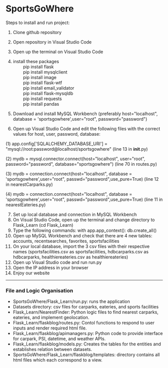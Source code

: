 # SportsGoWhere

Steps to install and run project:
1. Clone github repository
2. Open repository in Visual Studio Code
3. Open up the terminal on Visual Studio Code
4. install these packages\
&emsp;&emsp; pip install flask\
&emsp;&emsp; pip install mysqlclient\
&emsp;&emsp; pip install image\
&emsp;&emsp; pip install flask-wtf\
&emsp;&emsp; pip install email_validator\
&emsp;&emsp; pip install flask-mysqldb\
&emsp;&emsp; pip install requests\
&emsp;&emsp; pip install pandas
  
5. Download and install MySQL Workbench (preferably host="localhost", database = 'sportsgowhere',user="root", password="password")
6. Open up Visual Studio Code and edit the following files with the correct values for host, user, password, database:

  (1) app.config['SQLALCHEMY_DATABASE_URI'] = "mysql://root:password@localhost/sportsgowhere" 
  (line 13 in __init__.py)

  (2) mydb = mysql.connector.connect(host="localhost", user="root", password="password", database="sportsgowhere") 
  (line 70 in routes.py)

  (3) mydb = connection.connect(host="localhost", database = 'sportsgowhere',user="root", passwd="password",use_pure=True) 
  (line 12 in nearestCarparks.py)

  (4) mydb = connection.connect(host="localhost", database = 'sportsgowhere',user="root", passwd="password",use_pure=True) 
  (line 11 in nearestEateries.py)

7. Set up local database and connection in MySQL Workbench
8. On Visual Studio Code, open up the terminal and change directory to Flask_Learn (cd Flask_Learn)
9. Type the following commands:
with app.app_context():
  db.create_all()
10. Open up MySQL Workbench and check that there are 4 new tables: accounts, recentsearches, favorites, sportsfacilities
11. On your local database, import the 3 csv files with their respective names (sportsfacilities.csv as sportsfacilities, hdbcarparks.csv as hdbcarparks, healthiereateries.csv as healthiereateries)
12. Open up Visual Studio code and run run.py
13. Open the IP address in your browser 
14. Enjoy our website
---
### File and Logic Organisation
- SportsGoWhere/Flask_Learn/run.py: runs the application
- Datasets directory: csv files for carparks, eateries, and sports facilities
- Flask_Learn/NearestFinder: Python logic files to find nearest carparks, eateries, and implement geolocation.
- Flask_Learn/flaskblog/routes.py: Contol functions to respond to user inputs and render required html file. 
- Flask_Learn/flaskblog/apimanagers.py: Python code to provide interface for carpark, PSI, datetime, and weather APIs. 
- Flask_Learn/flaskblog/models.py: Creates the tables for the entities and establishes relation between datasets.
- SportsGoWhere/Flask_Learn/flaskblog/templates: directory contains all html files which each correspond to a view. 

